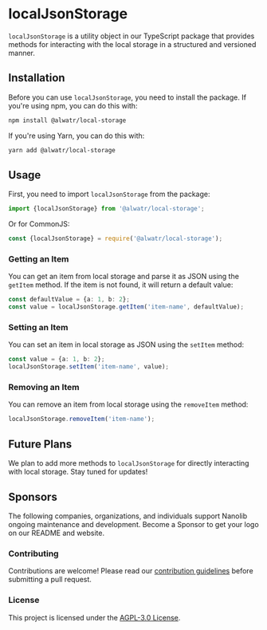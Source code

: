 # localJsonStorage

`localJsonStorage` is a utility object in our TypeScript package that provides methods for interacting with the local storage in a structured and versioned manner.

## Installation

Before you can use `localJsonStorage`, you need to install the package. If you're using npm, you can do this with:

```bash
npm install @alwatr/local-storage
```

If you're using Yarn, you can do this with:

```bash
yarn add @alwatr/local-storage
```

## Usage

First, you need to import `localJsonStorage` from the package:

```typescript
import {localJsonStorage} from '@alwatr/local-storage';
```

Or for CommonJS:

```javascript
const {localJsonStorage} = require('@alwatr/local-storage');
```

### Getting an Item

You can get an item from local storage and parse it as JSON using the `getItem` method. If the item is not found, it will return a default value:

```typescript
const defaultValue = {a: 1, b: 2};
const value = localJsonStorage.getItem('item-name', defaultValue);
```

### Setting an Item

You can set an item in local storage as JSON using the `setItem` method:

```typescript
const value = {a: 1, b: 2};
localJsonStorage.setItem('item-name', value);
```

### Removing an Item

You can remove an item from local storage using the `removeItem` method:

```typescript
localJsonStorage.removeItem('item-name');
```

## Future Plans

We plan to add more methods to `localJsonStorage` for directly interacting with local storage. Stay tuned for updates!

## Sponsors

The following companies, organizations, and individuals support Nanolib ongoing maintenance and development. Become a Sponsor to get your logo on our README and website.

### Contributing

Contributions are welcome! Please read our [contribution guidelines](https://github.com/Alwatr/.github/blob/next/CONTRIBUTING.md) before submitting a pull request.

### License

This project is licensed under the [AGPL-3.0 License](LICENSE).
